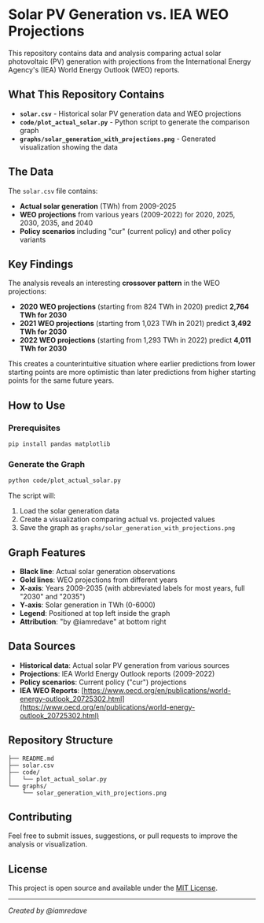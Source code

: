 # Solar PV Generation vs. IEA WEO Projections

This repository contains data and analysis comparing actual solar photovoltaic (PV) generation with projections from the International Energy Agency's (IEA) World Energy Outlook (WEO) reports.

## What This Repository Contains

- **`solar.csv`** - Historical solar PV generation data and WEO projections
- **`code/plot_actual_solar.py`** - Python script to generate the comparison graph
- **`graphs/solar_generation_with_projections.png`** - Generated visualization showing the data

## The Data

The `solar.csv` file contains:
- **Actual solar generation** (TWh) from 2009-2025
- **WEO projections** from various years (2009-2022) for 2020, 2025, 2030, 2035, and 2040
- **Policy scenarios** including "cur" (current policy) and other policy variants

## Key Findings

The analysis reveals an interesting **crossover pattern** in the WEO projections:

- **2020 WEO projections** (starting from 824 TWh in 2020) predict **2,764 TWh for 2030**
- **2021 WEO projections** (starting from 1,023 TWh in 2021) predict **3,492 TWh for 2030**  
- **2022 WEO projections** (starting from 1,293 TWh in 2022) predict **4,011 TWh for 2030**

This creates a counterintuitive situation where earlier predictions from lower starting points are more optimistic than later predictions from higher starting points for the same future years.

## How to Use

### Prerequisites
```bash
pip install pandas matplotlib
```

### Generate the Graph
```bash
python code/plot_actual_solar.py
```

The script will:
1. Load the solar generation data
2. Create a visualization comparing actual vs. projected values
3. Save the graph as `graphs/solar_generation_with_projections.png`

## Graph Features

- **Black line**: Actual solar generation observations
- **Gold lines**: WEO projections from different years
- **X-axis**: Years 2009-2035 (with abbreviated labels for most years, full "2030" and "2035")
- **Y-axis**: Solar generation in TWh (0-6000)
- **Legend**: Positioned at top left inside the graph
- **Attribution**: "by @iamredave" at bottom right

## Data Sources

- **Historical data**: Actual solar PV generation from various sources
- **Projections**: IEA World Energy Outlook reports (2009-2022)
- **Policy scenarios**: Current policy ("cur") projections
- **IEA WEO Reports**: [https://www.oecd.org/en/publications/world-energy-outlook_20725302.html](https://www.oecd.org/en/publications/world-energy-outlook_20725302.html)

## Repository Structure

```
├── README.md
├── solar.csv
├── code/
│   └── plot_actual_solar.py
└── graphs/
    └── solar_generation_with_projections.png
```

## Contributing

Feel free to submit issues, suggestions, or pull requests to improve the analysis or visualization.

## License

This project is open source and available under the [MIT License](LICENSE).

---

*Created by @iamredave*
